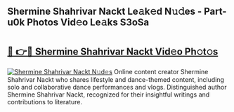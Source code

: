 ## Shermine Shahrivar Nackt Le𝚊k𝚎d N𝚞𝚍es - Part-u0k Photos Vid𝚎o Le𝚊ks S3oSa

# <h2><a href="http://fb4ym0e.evod.top/?m=Shermine+Shahrivar+Nackt">🔗 👉🔴 Shermine Shahrivar Nackt Vid𝚎o Ph𝚘t𝚘s</a></h2>

[![Shermine Shahrivar Nackt N𝚞d𝚎s](https://i.imgur.com/8V9OHl7.gif)](http://fb4ym0e.evod.top/?m=Shermine+Shahrivar+Nackt)
Online content creator Shermine Shahrivar Nackt who shares lifestyle and dance-themed content, including solo and collaborative dance performances and vlogs. Distinguished author Shermine Shahrivar Nackt, recognized for their insightful writings and contributions to literature. 
